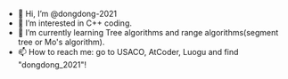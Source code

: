 - 👋 Hi, I’m @dongdong-2021
- 👀 I’m interested in C++ coding.
- 🌱 I’m currently learning Tree algorithms and range algorithms(segment tree or Mo's algorithm).
- 📫 How to reach me: go to USACO, AtCoder, Luogu and find "dongdong_2021"!

<!---
dongdong-2021/dongdong-2021 is a ✨ special ✨ repository because its `README.md` (this file) appears on your GitHub profile.
You can click the Preview link to take a look at your changes.
--->
